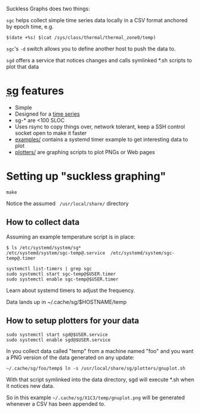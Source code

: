 Suckless Graphs does two things:

`sgc` helps collect simple time series data locally in a CSV format anchored by epoch time, e.g.

	$(date +%s) $(cat /sys/class/thermal/thermal_zone0/temp)

`sgc`'s `-d` switch allows you to define another host to push the data to.

`sgd` offers a service that notices changes and calls symlinked *.sh scripts to plot that data

# <abbr title="Suckless Graphing">sg</abbr> features

* Simple
* Designed for a [time series](http://en.wikipedia.org/wiki/Time_series)
* sg-* are  <100 SLOC
* Uses rsync to copy things over, network tolerant, keep a SSH control socket open to make it faster
* [examples/](examples/) contains a systemd timer example to get interesting data to plot
* [plotters/](plotters/) are graphing scripts to plot PNGs or Web pages

# Setting up "suckless graphing"

	make

Notice the assumed ` /usr/local/share/` directory

## How to collect data

Assuming an example temperature script is in place:

	$ ls /etc/systemd/system/sg*
	/etc/systemd/system/sgc-temp@.service  /etc/systemd/system/sgc-temp@.timer

	systemctl list-timers | grep sgc
	sudo systemctl start sgc-temp@$USER.timer
	sudo systemctl enable sgc-temp@$USER.timer

Learn about systemd timers to adjust the frequency.

Data lands up in ~/.cache/sg/$HOSTNAME/temp

## How to setup plotters for your data

	sudo systemctl start sgd@$USER.service
	sudo systemctl enable sgd@$USER.service

In you collect data called "temp" from a machine named "foo" and you want a PNG
version of the data generated on any update:

	~/.cache/sg/foo/temp$ ln -s /usr/local/share/sg/plotters/gnuplot.sh

With that script symlinked into the data directory, sgd will execute *.sh when it notices new data.

So in this example `~/.cache/sg/X1C3/temp/gnuplot.png` will be generated whenever a CSV has been appended to.

